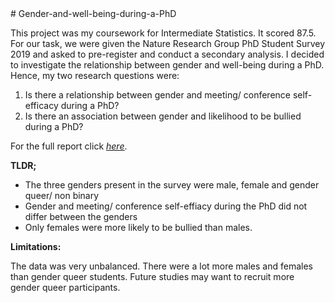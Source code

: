 <html>
# Gender-and-well-being-during-a-PhD

This project was my coursework for Intermediate Statistics. It scored 87.5. For our task, we were given the Nature Research Group PhD Student Survey 2019 and asked to pre-register and conduct a secondary analysis. I decided to investigate the relationship between gender and well-being during a PhD. Hence, my two research questions were:

<ol>
<li>Is there a relationship between gender and meeting/ conference self-efficacy during a PhD?</li>
<li>Is there an association between gender and likelihood to be bullied during a PhD?</li>
</ol>


For the full report click <i><u>[here](https://rpubs.com/BenAY/gender-well-being-phd)</i></u>.

<b> TLDR; </b>
<ul>
<li>The three genders present in the survey were male, female and gender queer/ non binary</li>
<li>Gender and meeting/ conference self-effiacy during the PhD did not differ between the genders</li>
<li>Only females were more likely to be bullied than males.</li>
</ul>

<b>Limitations:</b>

The data was very unbalanced. There were a lot more males and females than gender queer students. Future studies may want to recruit more gender queer participants. 
  
</html>
